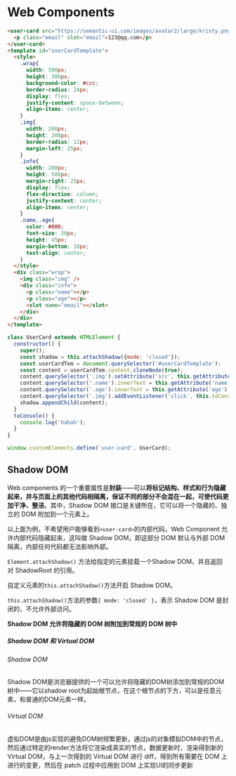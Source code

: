 # Web Components

```html
<user-card src="https://semantic-ui.com/images/avatar2/large/kristy.png" name="方斌" age="28">
  <p class="email" slot="email">123@qq.com</p>
</user-card>
<template id="userCardTemplate">
  <style>
    .wrap{
      width: 500px;
      height: 300px;
      background-color: #ccc;
      border-radius: 24px;
      display: flex;
      justify-content: space-between;
      align-items: center;
    }
    .img{
      width: 200px;
      height: 200px;
      border-radius: 12px;
      margin-left: 25px;
    }
    .info{
      width: 200px;
      height: 500px;
      margin-right: 25px;
      display: flex;
      flex-direction: column;
      justify-content: center;
      align-items: center;
    }
    .name,.age{
      color: #000;
      font-size: 30px;
      height: 45px;
      margin-bottom: 10px;
      text-align: center;
    }
  </style>
  <div class="wrap">
    <img class="img" />
    <div class="info">
      <p class="name"></p>
      <p class="age"></p>
      <slot name="email"></slot>
    </div>
  </div>
</template>
```

```javascript
class UserCard extends HTMLElement {
  constructor() {
    super();
    const shadow = this.attachShadow({mode: 'closed'});
    const userCardTem = document.querySelector('#userCardTemplate');
    const content = userCardTem.content.cloneNode(true);
    content.querySelector('.img').setAttribute('src', this.getAttribute('src'));
    content.querySelector('.name').innerText = this.getAttribute('name');
    content.querySelector('.age').innerText = this.getAttribute('age');
    content.querySelector('.img').addEventListener('click', this.toConsole);
    shadow.appendChild(content);
  }
  toConsole() {
    console.log('hahah');
  }
}

window.customElements.define('user-card', UserCard);
```

## Shadow DOM

Web components 的一个重要属性是**封装**——可以**将标记结构、样式和行为隐藏起来，并与页面上的其他代码相隔离，保证不同的部分不会混在一起，可使代码更加干净、整洁**。其中，Shadow DOM 接口是关键所在，它可以将一个隐藏的、独立的 DOM 附加到一个元素上。

以上面为例，不希望用户能够看到`<user-card>`的内部代码，Web Component 允许内部代码隐藏起来，这叫做 Shadow DOM，即这部分 DOM 默认与外部 DOM 隔离，内部任何代码都无法影响外部。

`Element.attachShadow()` 方法给指定的元素挂载一个Shadow DOM，并且返回对 ShadowRoot 的引用。

自定义元素的`this.attachShadow()`方法开启 Shadow DOM。

`this.attachShadow()`方法的参数`{ mode: 'closed' }`，表示 Shadow DOM 是封闭的，不允许外部访问。

**Shadow DOM 允许将隐藏的 DOM 树附加到常规的 DOM 树中**

##### Shadow DOM 和 Virtual DOM

###### Shadow DOM
Shadow DOM是浏览器提供的一个可以允许将隐藏的DOM树添加到常规的DOM树中——它以shadow root为起始根节点，在这个根节点的下方，可以是任意元素，和普通的DOM元素一样。

###### Virtual DOM
虚拟DOM是由js实现的避免DOM树频繁更新，通过js的对象模拟DOM中的节点，然后通过特定的render方法将它渲染成真实的节点，数据更新时，渲染得到新的 Virtual DOM，与上一次得到的 Virtual DOM 进行 diff，得到所有需要在 DOM 上进行的变更，然后在 patch 过程中应用到 DOM 上实现UI的同步更新